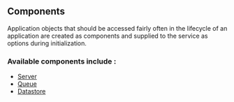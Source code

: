 
## Components

Application objects that should be accessed fairly often in the lifecycle of an application
are created as components and supplied to the service as options during initialization.

### Available components include :

- [Server](server)
- [Queue](queues)
- [Datastore](datastore)